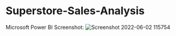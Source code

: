 # Superstore-Sales-Analysis
Microsoft Power BI
Screenshot:
![Screenshot 2022-06-02 115754](https://user-images.githubusercontent.com/67514119/171567801-550e95f9-2b8c-4fc8-b25c-7b9c7342e1a6.png)
